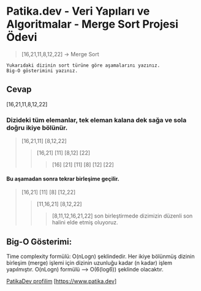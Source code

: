 # Patika.dev - Veri Yapıları ve Algoritmalar - Merge Sort Projesi Ödevi
>[16,21,11,8,12,22] -> Merge Sort

    Yukarıdaki dizinin sort türüne göre aşamalarını yazınız.
    Big-O gösterimini yazınız.

## Cevap
[16,21,11,8,12,22]

### Dizideki tüm elemanlar, tek eleman kalana dek sağa ve sola doğru ikiye bölünür.

>[16,21,11]    [8,12,22]
>>[16,21] [11]        [8,12] [22]
>>>[16] [21]   [11]        [8] [12]  [22]

#### Bu aşamadan sonra tekrar birleşime geçilir.

>[16,21] [11] [8] [12,22]
>>[11,16,21] [8,12,22]
>>>[8,11,12,16,21,22] son birleştirmede dizimizin düzenli son halini elde etmiş oluyoruz.

## Big-O Gösterimi:
Time complexity formülü: O(nLogn) şeklindedir. Her ikiye bölünmüş dizinin birleşim (merge) işlemi için dizinin uzunluğu kadar (n kadar) işlem yapılmıştır. O(nLogn) formülü --> O(6(log6)) şeklinde olacaktır.

[PatikaDev profilim](https://app.patika.dev/fatihsakar)
[https://www.patika.dev]